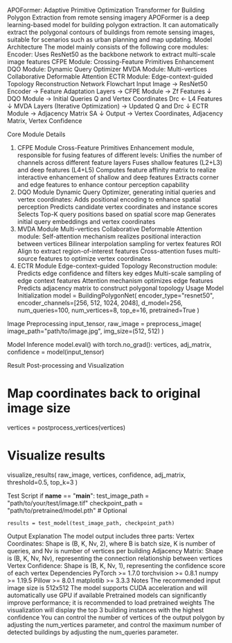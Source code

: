 APOFormer: Adaptive Primitive Optimization Transformer for Building Polygon Extraction from remote sensing imagery
APOFormer is a deep learning-based model for building polygon extraction. It can automatically extract the polygonal contours of buildings from remote sensing images, suitable for scenarios such as urban planning and map updating.
Model Architecture
The model mainly consists of the following core modules:
Encoder: Uses ResNet50 as the backbone network to extract multi-scale image features
CFPE Module: Crossing-Feature Primitives Enhancement
DQO Module: Dynamic Query Optimizer
MVDA Module: Multi-vertices Collaborative Deformable Attention
ECTR Module: Edge-context-guided Topology Reconstruction
Network Flowchart
Input Image → ResNet50 Encoder → Feature Adaptation Layers → CFPE Module → Zf Features
                                                               ↓
                        DQO Module → Initial Queries Q and Vertex Coordinates Drc ← L4 Features
                                                               ↓
                      MVDA Layers (Iterative Optimization) → Updated Q and Drc
                                                               ↓
                        ECTR Module → Adjacency Matrix SA
                                                               ↓
                     Output → Vertex Coordinates, Adjacency Matrix, Vertex Confidence

Core Module Details
1. CFPE Module
Cross-Feature Primitives Enhancement module, responsible for fusing features of different levels:
Unifies the number of channels across different feature layers
Fuses shallow features (L2+L3) and deep features (L4+L5)
Computes feature affinity matrix to realize interactive enhancement of shallow and deep features
Extracts corner and edge features to enhance contour perception capability
2. DQO Module
Dynamic Query Optimizer, generating initial queries and vertex coordinates:
Adds positional encoding to enhance spatial perception
Predicts candidate vertex coordinates and instance scores
Selects Top-K query positions based on spatial score map
Generates initial query embeddings and vertex coordinates
3. MVDA Module
Multi-vertices Collaborative Deformable Attention module:
Self-attention mechanism realizes positional interaction between vertices
Bilinear interpolation sampling for vertex features
ROI Align to extract region-of-interest features
Cross-attention fuses multi-source features to optimize vertex coordinates
4. ECTR Module
Edge-context-guided Topology Reconstruction module:
Predicts edge confidence and filters key edges
Multi-scale sampling of edge context features
Attention mechanism optimizes edge features
Predicts adjacency matrix to construct polygonal topology
Usage
Model Initialization
model = BuildingPolygonNet(
    encoder_type="resnet50",
    encoder_channels=[256, 512, 1024, 2048],
    d_model=256,
    num_queries=100,
    num_vertices=8,
    top_e=16,
    pretrained=True
)

Image Preprocessing
input_tensor, raw_image = preprocess_image(
    image_path="path/to/image.jpg", 
    img_size=(512, 512)
)

Model Inference
model.eval()
with torch.no_grad():
    vertices, adj_matrix, confidence = model(input_tensor)

Result Post-processing and Visualization
# Map coordinates back to original image size
vertices = postprocess_vertices(vertices)

# Visualize results
visualize_results(
    raw_image, 
    vertices, 
    confidence, 
    adj_matrix, 
    threshold=0.5, 
    top_k=3
)

Test Script
if __name__ == "__main__":
    test_image_path = "path/to/your/test/image.tif"
    checkpoint_path = "path/to/pretrained/model.pth"  # Optional
    
    results = test_model(test_image_path, checkpoint_path)

Output Explanation
The model output includes three parts:
Vertex Coordinates: Shape is (B, K, Nv, 2), where B is batch size, K is number of queries, and Nv is number of vertices per building
Adjacency Matrix: Shape is (B, K, Nv, Nv), representing the connection relationship between vertices
Vertex Confidence: Shape is (B, K, Nv, 1), representing the confidence score of each vertex
Dependencies
PyTorch >= 1.7.0
torchvision >= 0.8.1
numpy >= 1.19.5
Pillow >= 8.0.1
matplotlib >= 3.3.3
Notes
The recommended input image size is 512x512
The model supports CUDA acceleration and will automatically use GPU if available
Pretrained models can significantly improve performance; it is recommended to load pretrained weights
The visualization will display the top 3 building instances with the highest confidence
You can control the number of vertices of the output polygon by adjusting the num_vertices parameter, and control the maximum number of detected buildings by adjusting the num_queries parameter.

